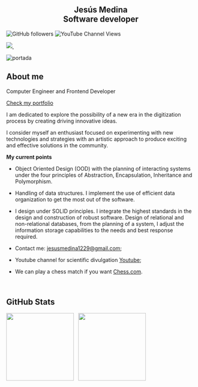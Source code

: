 <h2 align="center">Jesús Medina  <div>Software developer</h2>

![GitHub followers](https://img.shields.io/github/followers/jesusm1229?style=social)
![YouTube Channel Views](https://img.shields.io/youtube/channel/views/UCEcpyGYvZ4uq8Lkf85-pheQ?style=social)  
  
<p align='left'>   
  <a href="https://www.linkedin.com/in/jesus-medina-3a977415a/">
    <img src="https://img.shields.io/badge/linkedin-%230077B5.svg?&style=for-the-badge&logo=linkedin&logoColor=white" />
  </a>&nbsp;&nbsp;   
</p>  
 

 ![portada](https://github.com/Jesusm1229/Jesusm1229/blob/main/HEADER%20(1).gif)
 
  
<h2>About me</h2>
  
Computer Engineer and Frontend Developer
  
<a href="https://jesusmedina.vercel.app/">Check my portfolio</a>
 
I am dedicated to explore the possibility of a new era in the digitization process by creating driving innovative ideas. 

I consider myself an enthusiast focused on experimenting with new technologies and strategies with an artistic approach to produce exciting and effective solutions in the community.
  
 <!--
<a href="https://app.daily.dev/jesusm29"><img align="right" src="https://github.com/Jesusm1229/Jesusm1229/blob/main/devcard.svg" width="200" alt="Jesus Medina's Dev Card"/><a> 
 -->
  
  **My current points**


- Object Oriented Design (OOD) with the planning of interacting systems under the four principles of Abstraction, Encapsulation, Inheritance and Polymorphism.
- Handling of data structures. I implement the use of efficient data organization to get the most out of the software.
- I design under SOLID principles. I integrate the highest standards in the design and construction of robust software.
  Design of relational and non-relational databases, from the planning of a system, I adjust the information storage capabilities to the needs and best response         required.

- Contact me: jesusmedina1229@gmail.com;
- Youtube channel for scientific divulgation [Youtube](https://www.youtube.com/channel/UCEcpyGYvZ4uq8Lkf85-pheQ); 
- We can play a chess match if you want [Chess.com](https://www.chess.com/member/jesusm1229).
  
</br>
 
  

<h2>GitHub Stats</h2>
<p>
  <img height="180em" src="https://github-readme-stats.vercel.app/api?username=jesusm1229&show_icons=true&hide_border=true&border_radius=0" />&nbsp;&nbsp;  
  <img height="180em" src="https://github-readme-stats.vercel.app/api/top-langs/?username=jesusm1229&hide_border=true&border_radius=0&layout=compact&langs_count=8"/>
</p>  

  
 
<!--
**Jesusm1229/Jesusm1229** is a ✨ _special_ ✨ repository because its `README.md` (this file) appears on your GitHub profile.

Here are some ideas to get you started:

- 🔭 I’m currently working on ...
- 🌱 I’m currently learning ...
- 👯 I’m looking to collaborate on ...
- 🤔 I’m looking for help with ...
- 💬 Ask me about ...
- 📫 How to reach me: ...
- 😄 Pronouns: ...
- ⚡ Fun fact: ...
-->
